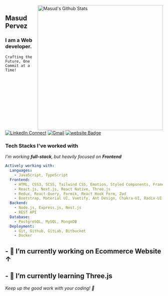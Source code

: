 <img align="right" width="400" src="https://github-readme-stats.vercel.app/api?username=masud-pervez&&show_icons=true&theme=tokyonight&count_private=true" alt="Masud's Github Stats"/>

## Masud Pervez

### I am a Web developer.



`Crafting the Future, One Commit at a Time!`


[![LinkedIn Connect](https://img.shields.io/badge/%20-Connect-black?color=222244&labelColor=000000&logo=linkedin&logoColor=f5f7fe)](https://www.linkedin.com/in/masud-pervez-)
[![Gmail](https://img.shields.io/badge/%20-Send%20Mail-black?color=222244&labelColor=000000&logo=gmail&logoColor=f5f7fe)](mailto:masudpervez431@gmail.com?subject=From%20GitHub&&body=Hi) [![website Badge](https://img.shields.io/badge/%20-Web%20Site-black?color=222244&labelColor=000000&logo=About.me&logoColor=f5f7fe)](https://masud-pervez.vercel.app/)



### Tech Stacks I've worked with


_I'm working **full-stack**, but heavily focused on **Frontend**_

```yaml
Actively working with:
  Languages:
    - JavaScript, TypeScript
  Frontend:
    - HTML, CSS3, SCSS, Tailwind CSS, Emotion, Styled Components, Framer-Motion
    - React.js, Next.js, React Native, Three.js
    - Redux, React-Query, Formik, React Hook Form, Zod
    - Bootstrap, Material UI, Vuetify, Ant Design, Chakra-UI, Radix-UI, Storybook
  Backend:
    - Node.js, Express.js, Nest.js
    - REST API
  Database:
    - PostgreSQL, MySQL, MongoDB
  Deployment:
    - Git, Github, GitLab, Bitbucket
    - Docker
```
## - 🔭 <b>I’m currently working on</b> Ecommerce Website **↑**
## - 🌱 <b>I’m currently learning</b> Three.js


_Keep up the good work with your coding! 👋️_
